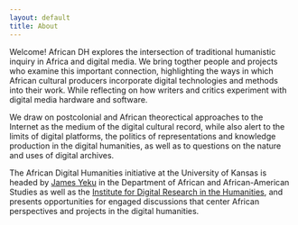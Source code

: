 ```yaml
---
layout: default
title: About
---
```



Welcome! African DH explores the intersection of traditional humanistic inquiry in Africa and digital media. We bring togther people and projects who examine this important connection, highlighting the ways in which African cultural producers incorporate digital technologies and methods into their work. While reflecting on how writers and critics experiment with digital media hardware and software.

We draw on postcolonial and African theorectical approaches to the Internet as the medium of the digital cultural record, while also alert to the limits of digital platforms, the politics of representations and knowledge production in the digital humanities, as well as to questions on the nature and uses of digital archives.

The African Digital Humanities initiative at the University of Kansas is headed by [James Yeku](https://afs.ku.edu/james-yeku) in the Department of African and African-American Studies as well as the [Institute for Digital Research in the Humanities](http://idrh.ku.edu), and presents opportunities for engaged discussions that center African perspectives and projects in the digital humanities. 
